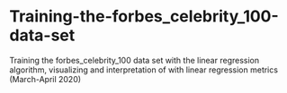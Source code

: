 # Training-the-forbes_celebrity_100-data-set
Training the forbes_celebrity_100  data set with the linear regression algorithm, visualizing and interpretation of with linear regression metrics (March-April 2020)
